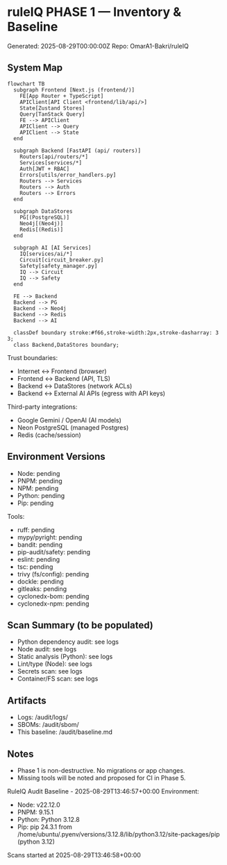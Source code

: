 # ruleIQ PHASE 1 — Inventory & Baseline

Generated: 2025-08-29T00:00:00Z
Repo: OmarA1-Bakri/ruleIQ

## System Map

```mermaid
flowchart TB
  subgraph Frontend [Next.js (frontend/)]
    FE[App Router + TypeScript]
    APIClient[API Client <frontend/lib/api/>]
    State[Zustand Stores]
    Query[TanStack Query]
    FE --> APIClient
    APIClient --> Query
    APIClient --> State
  end

  subgraph Backend [FastAPI (api/ routers)]
    Routers[api/routers/*]
    Services[services/*]
    Auth[JWT + RBAC]
    Errors[utils/error_handlers.py]
    Routers --> Services
    Routers --> Auth
    Routers --> Errors
  end

  subgraph DataStores
    PG[(PostgreSQL)]
    Neo4j[(Neo4j)]
    Redis[(Redis)]
  end

  subgraph AI [AI Services]
    IQ[services/ai/*]
    Circuit[circuit_breaker.py]
    Safety[safety_manager.py]
    IQ --> Circuit
    IQ --> Safety
  end

  FE --> Backend
  Backend --> PG
  Backend --> Neo4j
  Backend --> Redis
  Backend --> AI

  classDef boundary stroke:#f66,stroke-width:2px,stroke-dasharray: 3 3;
  class Backend,DataStores boundary;
```

Trust boundaries:
- Internet ↔ Frontend (browser)
- Frontend ↔ Backend (API, TLS)
- Backend ↔ DataStores (network ACLs)
- Backend ↔ External AI APIs (egress with API keys)

Third-party integrations:
- Google Gemini / OpenAI (AI models)
- Neon PostgreSQL (managed Postgres)
- Redis (cache/session)

## Environment Versions

- Node: pending
- PNPM: pending
- NPM: pending
- Python: pending
- Pip: pending

Tools:
- ruff: pending
- mypy/pyright: pending
- bandit: pending
- pip-audit/safety: pending
- eslint: pending
- tsc: pending
- trivy (fs/config): pending
- dockle: pending
- gitleaks: pending
- cyclonedx-bom: pending
- cyclonedx-npm: pending

## Scan Summary (to be populated)

- Python dependency audit: see logs
- Node audit: see logs
- Static analysis (Python): see logs
- Lint/type (Node): see logs
- Secrets scan: see logs
- Container/FS scan: see logs

## Artifacts

- Logs: /audit/logs/
- SBOMs: /audit/sbom/
- This baseline: /audit/baseline.md

## Notes

- Phase 1 is non-destructive. No migrations or app changes.
- Missing tools will be noted and proposed for CI in Phase 5.

RuleIQ Audit Baseline - 2025-08-29T13:46:57+00:00
Environment:
- Node: v22.12.0
- PNPM: 9.15.1
- Python: Python 3.12.8
- Pip: pip 24.3.1 from /home/ubuntu/.pyenv/versions/3.12.8/lib/python3.12/site-packages/pip (python 3.12)

Scans started at 2025-08-29T13:46:58+00:00
